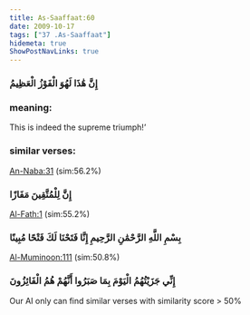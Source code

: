 ```yaml
---
title: As-Saaffaat:60
date: 2009-10-17
tags: ["37 .As-Saaffaat"]
hidemeta: true 
ShowPostNavLinks: true 
---
```

### إِنَّ هَٰذَا لَهُوَ الْفَوْزُ الْعَظِيمُ
### meaning: 
This is indeed the supreme triumph!’
### similar verses: 

[An-Naba:31](/78/31) (sim:56.2%)

### إِنَّ لِلْمُتَّقِينَ مَفَازًا

[Al-Fath:1](/48/1) (sim:55.2%)

### بِسْمِ اللَّهِ الرَّحْمَٰنِ الرَّحِيمِ إِنَّا فَتَحْنَا لَكَ فَتْحًا مُبِينًا

[Al-Muminoon:111](/23/111) (sim:50.8%)

### إِنِّي جَزَيْتُهُمُ الْيَوْمَ بِمَا صَبَرُوا أَنَّهُمْ هُمُ الْفَائِزُونَ

Our AI only can find similar verses with similarity score > 50% 


